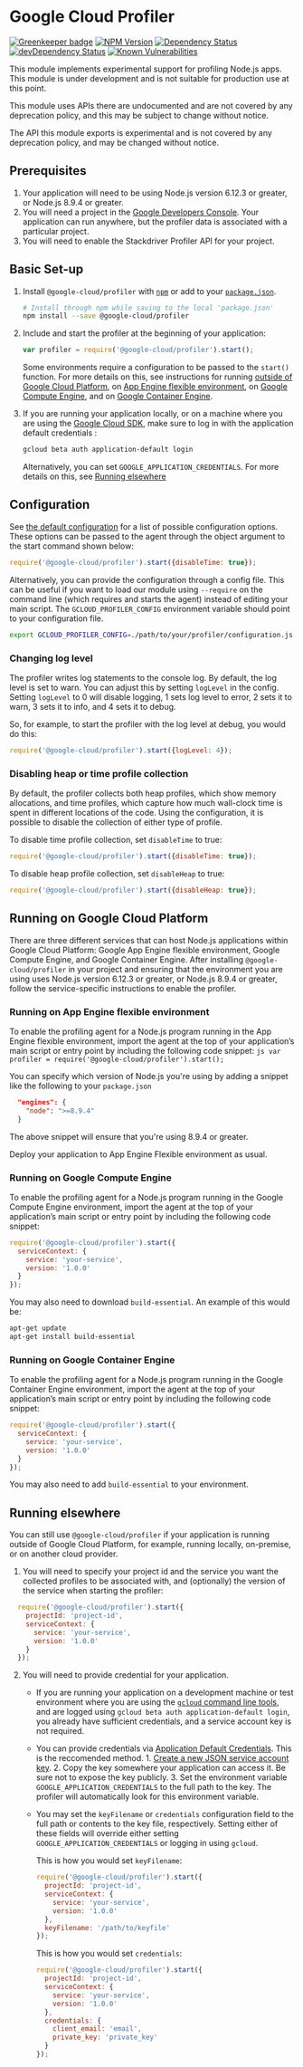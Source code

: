 # Google Cloud Profiler

[![Greenkeeper badge](https://badges.greenkeeper.io/GoogleCloudPlatform/cloud-profiler-nodejs.svg)](https://greenkeeper.io/)
[![NPM Version][npm-image]][npm-url]
[![Dependency Status][david-image]][david-url]
[![devDependency Status][david-dev-image]][david-dev-url]
[![Known Vulnerabilities][snyk-image]][snyk-url]

This module implements experimental support for profiling Node.js apps.
This module is under development and is not suitable for production
use at this point.

This module uses APIs there are undocumented and are not covered by any
deprecation policy, and this may be subject to change without notice.

The API this module exports is experimental and is not covered by any
deprecation policy, and may be changed without notice.


## Prerequisites
1. Your application will need to be using Node.js version 6.12.3 or greater, or Node.js 8.9.4 or greater.
1. You will need a project in the [Google Developers Console][cloud-console]. Your application can run anywhere, but the profiler data is associated with a particular project.
1. You will need to enable the Stackdriver Profiler API for your project.

## Basic Set-up
1. Install `@google-cloud/profiler` with [`npm`](https://www.npmjs.com) or add to your [`package.json`](https://docs.npmjs.com/files/package.json#dependencies).

    ```sh
    # Install through npm while saving to the local 'package.json'
    npm install --save @google-cloud/profiler
    ```

2. Include and start the profiler at the beginning of your application:
    
    ```js
    var profiler = require('@google-cloud/profiler').start();
    ```

    Some environments require a configuration to be passed to the `start()` function. For more details on this, see instructions for running [outside of Google Cloud Platform](#running-elsewhere), on [App Engine flexible environment](#running-on-app-engine-flexible-environment), on [Google Compute Engine](#running-on-google-compute-engine), and on [Google Container Engine](#running-on-google-container-engine). 

3. If you are running your application locally, or on a machine where you are using the [Google Cloud SDK][gcloud-sdk], make sure to log in with the application default credentials :
    ```sh
    gcloud beta auth application-default login
    ```
    
    Alternatively, you can set `GOOGLE_APPLICATION_CREDENTIALS`. For more details on this, see [Running elsewhere](#running-elsewhere)

## Configuration
See [the default configuration](ts/src/config.ts) for a list of possible configuration options. These options can be passed to the agent through the object argument to the start command shown below:

```js
require('@google-cloud/profiler').start({disableTime: true});
```

Alternatively, you can provide the configuration through a config file. This can be useful if you want to load our module using `--require` on the command line (which requires and starts the agent) instead of editing your main script. The `GCLOUD_PROFILER_CONFIG` environment variable should point to your configuration file. 

```bash
export GCLOUD_PROFILER_CONFIG=./path/to/your/profiler/configuration.js
```

### Changing log level
The profiler writes log statements to the console log. By default, the log level is set to warn. You can adjust this by setting `logLevel` in the config. Setting `logLevel` to 0 will disable logging, 1 sets log level to error, 2 sets it to warn, 3 sets it to info, and 4 sets it to debug. 

So, for example, to start the profiler with the log level at debug, you would do this:
```js
require('@google-cloud/profiler').start({logLevel: 4});
```

### Disabling heap or time profile collection
By default, the profiler collects both heap profiles, which show memory allocations, and time profiles, which capture how much wall-clock time is spent in different locations of the code. Using the configuration, it is possible to disable the collection of either type of profile.

To disable time profile collection, set `disableTime` to true:

```js
require('@google-cloud/profiler').start({disableTime: true});
```

To disable heap profile collection, set `disableHeap` to true:

```js
require('@google-cloud/profiler').start({disableHeap: true});
```

## Running on Google Cloud Platform 

There are three different services that can host Node.js applications within Google Cloud Platform: Google App Engine flexible environment, Google Compute Engine, and Google Container Engine. After installing `@google-cloud/profiler` in your project and ensuring that the environment you are using uses Node.js version 6.12.3 or greater, or Node.js 8.9.4 or greater, follow the service-specific instructions to enable the profiler.

### Running on App Engine flexible environment
To enable the profiling agent for a Node.js program running in the App Engine flexible environment, import the agent at the top of your application’s main script or entry point by including the following code snippet:
    ```js
    var profiler = require('@google-cloud/profiler').start();
    ```

You can specify which version of Node.js you're using by adding a snippet like the following to your `package.json`

```json
  "engines": {
    "node": ">=8.9.4"
  }
```
The above snippet will ensure that you're using 8.9.4 or greater.

Deploy your application to App Engine Flexible environment as usual.

### Running on Google Compute Engine
To enable the profiling agent for a Node.js program running in the Google Compute Engine environment, import the agent at the top of your application’s main script or entry point by including the following code snippet:

```js
require('@google-cloud/profiler').start({
  serviceContext: {
    service: 'your-service',
    version: '1.0.0'
  }
});
```

You may also need to download `build-essential`. An example of this would be:

```sh
apt-get update
apt-get install build-essential
```

### Running on Google Container Engine
To enable the profiling agent for a Node.js program running in the Google Container Engine environment, import the agent at the top of your application’s main script or entry point by including the following code snippet:

```js
require('@google-cloud/profiler').start({
  serviceContext: {
    service: 'your-service',
    version: '1.0.0'
  }
});
```

You may also need to add `build-essential` to your environment. 

## Running elsewhere
You can still use `@google-cloud/profiler` if your application is running outside of Google Cloud Platform, for example, running locally, on-premise, or on another cloud provider. 

1. You will need to specify your project id and the service you want the collected profiles to be associated with, and (optionally) the version of the service when starting the profiler:

  ```js
    require('@google-cloud/profiler').start({
      projectId: 'project-id',
      serviceContext: {
        service: 'your-service',
        version: '1.0.0'
      }
    });
  ```
2. You will need to provide credential for your application. 
   
   * If you are running your application on a development machine or test environment where you are using the [`gcloud` command line tools][gcloud-sdk], and are logged using `gcloud beta auth application-default login`, you already have sufficient credentials, and a service account key is not required.

   * You can provide credentials via [Application Default Credentials][app-default-credentials]. This is the reccomended method.
         1. [Create a new JSON service account key][service-account].
         2. Copy the key somewhere your application can access it. Be sure not to expose the key publicly.
         3.  Set the environment variable `GOOGLE_APPLICATION_CREDENTIALS` to the full path to the key. The profiler will automatically look for this environment variable.

   *  You may set the `keyFilename` or `credentials` configuration field to the full path or contents to the key file, respectively. Setting either of these fields will override either setting `GOOGLE_APPLICATION_CREDENTIALS` or logging in using `gcloud`. 
       
       This is how you would set `keyFilename`:
       ```js
       require('@google-cloud/profiler').start({
         projectId: 'project-id',
         serviceContext: {
           service: 'your-service',
           version: '1.0.0'
         },
         keyFilename: '/path/to/keyfile'
       });
       ```

       This is how you would set  `credentials`:
       ```js
       require('@google-cloud/profiler').start({
         projectId: 'project-id',
         serviceContext: {
           service: 'your-service',
           version: '1.0.0'
         },
         credentials: {
           client_email: 'email',
           private_key: 'private_key'
         }
       });
       ```
[app-default-credentials]: https://developers.google.com/identity/protocols/application-default-credentials 
[cloud-console]: https://console.cloud.google.com
[coveralls-image]: https://coveralls.io/repos/GoogleCloudPlatform/cloud-profiler-nodejs/badge.svg?branch=master&service=github
[david-image]: https://david-dm.org/GoogleCloudPlatform/cloud-profiler-nodejs.svg
[david-url]: https://david-dm.org/GoogleCloudPlatform/cloud-profiler-nodejs
[david-dev-image]: https://david-dm.org/GoogleCloudPlatform/cloud-profiler-nodejs/dev-status.svg
[david-dev-url]: https://david-dm.org/GoogleCloudPlatform/cloud-profiler-nodejs#info=devDependencies
[gcloud-sdk]: https://cloud.google.com/sdk/gcloud/
[npm-image]: https://badge.fury.io/js/%40google-cloud%2Fprofiler.svg
[npm-url]: https://npmjs.org/package/@google-cloud/profiler
[service-account]: https://console.developers.google.com/apis/credentials/serviceaccountkey
[snyk-image]: https://snyk.io/test/github/GoogleCloudPlatform/cloud-profiler-nodejs/badge.svg
[snyk-url]: https://snyk.io/test/github/GoogleCloudPlatform/cloud-profiler-nodejs